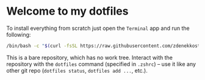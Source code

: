 # Welcome to my dotfiles

To install everything from scratch just open the `Terminal` app and run the following:

```bash
/bin/bash -c "$(curl -fsSL https://raw.githubusercontent.com/zdenekkostal/dotfiles/master/bin/install-dotfiles)"
```

This is a bare repository, which has no work tree. Interact with the repository with the `dotfiles` command (specified in `.zshrc`) – use it like any other git repo (`dotfiles status`, `dotfiles add ...`, etc.).
